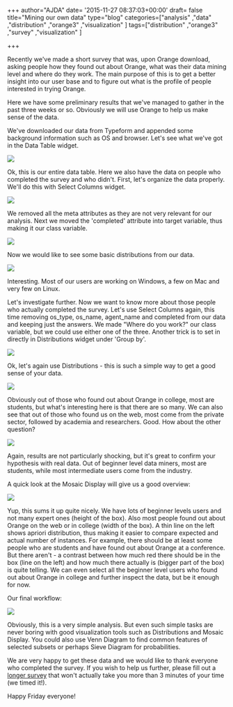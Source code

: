 +++
author="AJDA"
date= '2015-11-27 08:37:03+00:00'
draft= false
title="Mining our own data"
type="blog"
categories=["analysis" ,"data" ,"distribution" ,"orange3" ,"visualization" ]
tags=["distribution" ,"orange3" ,"survey" ,"visualization" ]

+++

Recently we've made a short survey that was, upon Orange download, asking people how they found out about Orange, what was their data mining level and where do they work. The main purpose of this is to get a better insight into our user base and to figure out what is the profile of people interested in trying Orange.

Here we have some preliminary results that we've managed to gather in the past three weeks or so. Obviously we will use Orange to help us make sense of the data.



We've downloaded our data from Typeform and appended some background information such as OS and browser. Let's see what we've got in the Data Table widget.

[![](/images/2015/11/blog-results7.png)
](http://blog.biolab.si/wp-content/uploads/2015/11/blog-results7.png)



Ok, this is our entire data table. Here we also have the data on people who completed the survey and who didn't. First, let's organize the data properly. We'll do this with Select Columns widget.

[![](/images/2015/11/blog-results.png)
](http://blog.biolab.si/wp-content/uploads/2015/11/blog-results.png)



We removed all the meta attributes as they are not very relevant for our analysis. Next we moved the 'completed' attribute into target variable, thus making it our class variable.

[![](/images/2015/11/blog-results21.png)
](http://blog.biolab.si/wp-content/uploads/2015/11/blog-results21.png)



Now we would like to see some basic distributions from our data.

[![](/images/2015/11/blog-results3.png)
](http://blog.biolab.si/wp-content/uploads/2015/11/blog-results3.png)



Interesting. Most of our users are working on Windows, a few on Mac and very few on Linux.

Let's investigate further. Now we want to know more about those people who actually completed the survey. Let's use Select Columns again, this time removing os_type, os_name, agent_name and completed from our data and keeping just the answers. We made "Where do you work?" our class variable, but we could use either one of the three. Another trick is to set in directly in Distributions widget under 'Group by'.

[![](/images/2015/11/blog-results4.png)
](http://blog.biolab.si/wp-content/uploads/2015/11/blog-results4.png)



Ok, let's again use Distributions - this is such a simple way to get a good sense of your data.

[![](/images/2015/11/blog-results5.png)
](http://blog.biolab.si/wp-content/uploads/2015/11/blog-results5.png)



Obviously out of those who found out about Orange in college, most are students, but what's interesting here is that there are so many. We can also see that out of those who found us on the web, most come from the private sector, followed by academia and researchers. Good. How about the other question?

[![](/images/2015/11/blog-results6.png)
](http://blog.biolab.si/wp-content/uploads/2015/11/blog-results6.png)



Again, results are not particularly shocking, but it's great to confirm your hypothesis with real data. Out of beginner level data miners, most are students, while most intermediate users come from the industry.

A quick look at the Mosaic Display will give us a good overview:

[![](/images/2015/11/blog-results81.png)
](http://blog.biolab.si/wp-content/uploads/2015/11/blog-results81.png)



Yup, this sums it up quite nicely. We have lots of beginner levels users and not many expert ones (height of the box). Also most people found out about Orange on the web or in college (width of the box). A thin line on the left shows apriori distribution, thus making it easier to compare expected and actual number of instances. For example, there should be at least some people who are students and have found out about Orange at a conference. But there aren't - a contrast between how much red there should be in the box (line on the left) and how much there actually is (bigger part of the box) is quite telling. We can even select all the beginner level users who found out about Orange in college and further inspect the data, but be it enough for now.

Our final workflow:



[![](/images/2015/11/blog-results121.png)
](http://blog.biolab.si/wp-content/uploads/2015/11/blog-results121.png)



Obviously, this is a very simple analysis. But even such simple tasks are never boring with good visualization tools such as Distributions and Mosaic Display. You could also use Venn Diagram to find common features of selected subsets or perhaps Sieve Diagram for probabilities.



We are very happy to get these data and we would like to thank everyone who completed the survey. If you wish to help us further, please fill out a [longer survey](https://orange-software.typeform.com/to/c73R43) that won't actually take you more than 3 minutes of your time (we timed it!).



Happy Friday everyone!
